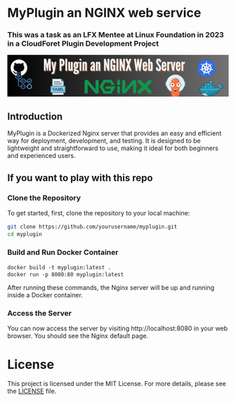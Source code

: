 # MyPlugin an NGINX web service
### This was a task as an LFX Mentee at Linux Foundation in 2023 in a CloudForet Plugin Development Project


![](./Image/Cloudforet%20-%20Myplugin%20an%20nginx%20web%20server.png)
## Introduction
MyPlugin is a Dockerized Nginx server that provides an easy and efficient way for deployment, development, and testing. It is designed to be lightweight and straightforward to use, making it ideal for both beginners and experienced users.

## If you want to play with this repo

### Clone the Repository
To get started, first, clone the repository to your local machine:

```bash
git clone https://github.com/yourusername/myplugin.git
cd myplugin

```
### Build and Run Docker Container

```
docker build -t myplugin:latest .
docker run -p 8080:80 myplugin:latest
```
After running these commands, the Nginx server will be up and running inside a Docker container.

### Access the Server
You can now access the server by visiting http://localhost:8080 in your web browser. You should see the Nginx default page.



# License
This project is licensed under the MIT License. For more details, please see the [LICENSE](https://github.com/Suraj-kumar00/myplugin/blob/main/LICENSE) file.
